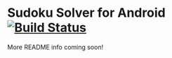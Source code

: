 # Sudoku Solver for Android [![Build Status](https://travis-ci.com/allanrodriguez/SudokuSolver.svg?branch=master)](https://travis-ci.com/allanrodriguez/SudokuSolver)

More README info coming soon!
